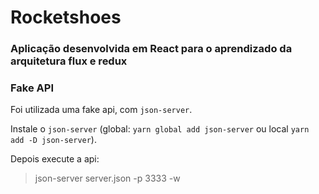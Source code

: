 # Rocketshoes

### Aplicação desenvolvida em React para o aprendizado da arquitetura flux e redux

### Fake API

Foi utilizada uma fake api, com `json-server`.

Instale o `json-server` (global: `yarn global add json-server` ou local `yarn add -D json-server`).

Depois execute a api:

> json-server server.json -p 3333 -w

